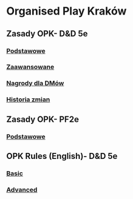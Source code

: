 # Organised Play Kraków

## Zasady OPK- D&D 5e

### [Podstawowe](basic_rules.md)

### [Zaawansowane](advanced_rules.md)

### [Nagrody dla DMów](dm_rewards.md)

### [Historia zmian](https://github.com/dnd-al-krk/zasady-opk/commits/master)

## Zasady OPK- PF2e

### [Podstawowe](basic_rules_pathfinder.md)


## OPK Rules (English)- D&D 5e

### [Basic](basic_rules_ENG.md)

### [Advanced](advanced_rules_ENG.md)

